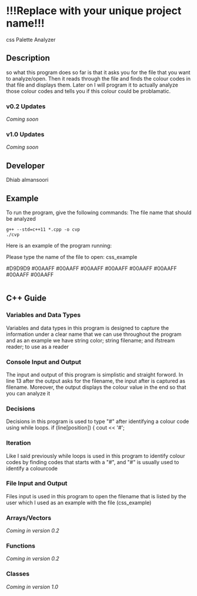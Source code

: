 # !!!Replace with your unique project name!!!
css Palette Analyzer
## Description

so what this program does so far is that it asks you for the file that you want to analyze/open. Then it reads through the file and finds the colour codes in that file and displays them. Later on I will program it to actually analyze those colour codes and tells you if this colour could be problamatic.

### v0.2 Updates

*Coming soon*

### v1.0 Updates

*Coming soon*


## Developer

Dhiab almansoori

## Example

To run the program, give the following commands:
The file name that should be analyzed
```
g++ --std=c++11 *.cpp -o cvp
./cvp
```

Here is an example of the program running:

Please type the name of the file to open:
css_example

#D9D9D9
#00AAFF
#00AAFF
#00AAFF
#00AAFF
#00AAFF
#00AAFF
#00AAFF
#00AAFF
```
```

## C++ Guide

### Variables and Data Types

Variables and data types in this program is designed to capture the information under a clear name that we can use throughout the program and as an example we have
  string color;
    string filename;
    and   ifstream reader; to use as a reader

### Console Input and Output

The input and output of this program is simplistic and straight forword.
In line 13 after the output asks for the filename, the input after is captured as filename. Moreover, the output displays the colour value in the end so that you can analyze it


### Decisions

Decisions in this program is used to type "#" after identifying a colour code using while loops.
 if (line[position]) {
          cout << '#';

### Iteration

Like I said previously while loops is used in this program to identify colour codes by finding codes that starts with a "#", and "#" is usually used to identify a colourcode


### File Input and Output

Files input is used in this program to open the filename that is listed by the user which I used as an example with the file (css_example)


### Arrays/Vectors

*Coming in version 0.2*

### Functions

*Coming in version 0.2*

### Classes

*Coming in version 1.0*
